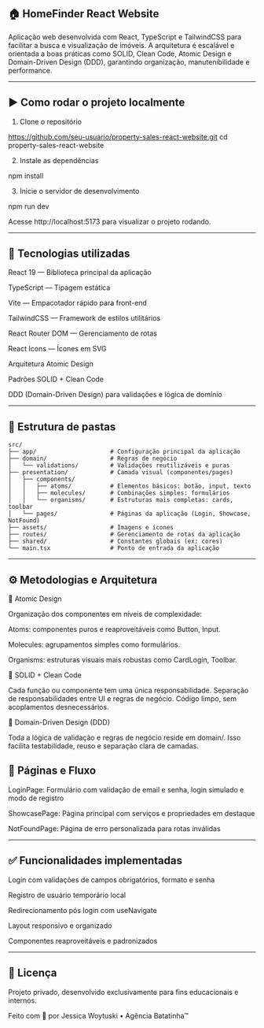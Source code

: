 ## 🏠 HomeFinder React Website

Aplicação web desenvolvida com React, TypeScript e TailwindCSS para facilitar a busca e visualização de imóveis. A arquitetura é escalável e orientada a boas práticas como SOLID, Clean Code, Atomic Design e Domain-Driven Design (DDD), garantindo organização, manutenibilidade e performance.

---

## ▶️ Como rodar o projeto localmente

1. Clone o repositório

https://github.com/seu-usuario/property-sales-react-website.git
cd property-sales-react-website

2. Instale as dependências

npm install

3. Inicie o servidor de desenvolvimento

npm run dev

Acesse http://localhost:5173 para visualizar o projeto rodando.

---

## 🧰 Tecnologias utilizadas

React 19 — Biblioteca principal da aplicação

TypeScript — Tipagem estática

Vite — Empacotador rápido para front-end

TailwindCSS — Framework de estilos utilitários

React Router DOM — Gerenciamento de rotas

React Icons — Ícones em SVG

Arquitetura Atomic Design

Padrões SOLID + Clean Code

DDD (Domain-Driven Design) para validações e lógica de domínio

---

## 📁 Estrutura de pastas

```text
src/
├── app/                     # Configuração principal da aplicação
├── domain/                  # Regras de negócio
│   └── validations/         # Validações reutilizáveis e puras
├── presentation/            # Camada visual (componentes/pages)
│   ├── components/
│   │   ├── atoms/           # Elementos básicos: botão, input, texto
│   │   ├── molecules/       # Combinações simples: formulários
│   │   └── organisms/       # Estruturas mais completas: cards, toolbar
│   └── pages/               # Páginas da aplicação (Login, Showcase, NotFound)
├── assets/                  # Imagens e ícones
├── routes/                  # Gerenciamento de rotas da aplicação
├── shared/                  # Constantes globais (ex: cores)
└── main.tsx                 # Ponto de entrada da aplicação
```
---

## ⚙️ Metodologias e Arquitetura

🔹 Atomic Design

Organização dos componentes em níveis de complexidade:

Atoms: componentes puros e reaproveitáveis como Button, Input.

Molecules: agrupamentos simples como formulários.

Organisms: estruturas visuais mais robustas como CardLogin, Toolbar.

🔹 SOLID + Clean Code

Cada função ou componente tem uma única responsabilidade.
Separação de responsabilidades entre UI e regras de negócio. Código limpo, sem acoplamentos desnecessários.

🔹 Domain-Driven Design (DDD)

Toda a lógica de validação e regras de negócio reside em domain/. Isso facilita testabilidade, reuso e separação clara de camadas.

## 📄 Páginas e Fluxo

LoginPage: Formulário com validação de email e senha, login simulado e modo de registro

ShowcasePage: Página principal com serviços e propriedades em destaque

NotFoundPage: Página de erro personalizada para rotas inválidas

---

## ✅ Funcionalidades implementadas

Login com validações de campos obrigatórios, formato e senha

Registro de usuário temporário local

Redirecionamento pós login com useNavigate

Layout responsivo e organizado

Componentes reaproveitáveis e padronizados

---

## 📝 Licença

Projeto privado, desenvolvido exclusivamente para fins educacionais e internos.


Feito com 💜 por Jessica Woytuski • Agência Batatinha™

